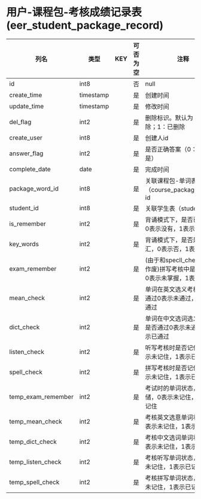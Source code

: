 # 用户-课程包-考核成绩记录表(eer_student_package_record)
| 列名   | 类型   | KEY  | 可否为空 | 注释   |
| ---- | ---- | ---- | ---- | ---- |
|id|int8||否|null|
|create_time|timestamp||是|创建时间|
|update_time|timestamp||是|修改时间|
|del_flag|int2||是|删除标识。默认为 0：未删除；1：已删除|
|create_user|int8||是|创建人id|
|answer_flag|int2||是|是否正确答案（0：否；1：是）|
|complete_date|date||是|完成时间|
|package_word_id|int8||是|关联课程包-单词表（course_package_word）id|
|student_id|int8||是|关联学生表（student）id|
|is_remember|int2||是|背诵模式下，是否已掌握，0表示没有，1表示已掌握|
|key_words|int2||是|背诵模式下，是否是重点词汇，0表示否，1表示是|
|exam_remember|int2||是|(由于和specll_check重复，作废)拼写考核中是否掌握，0表示未掌握，1表示已掌握|
|mean_check|int2||是|单词在英文选义考核中是否通过0表示未通过，1表示已通过|
|dict_check|int2||是|单词在中文选词选义考核中是否通过0表示未通过，1表示已通过|
|listen_check|int2||是|听写考核时是否记住，0表示未记住，1表示已记住|
|spell_check|int2||是|拼写考核时是否记住，0表示未记住，1表示已记住|
|temp_exam_remember|int2||是|考试时的单词状态，临时存储，0表示未记住，1表示已记住|
|temp_mean_check|int2||是|考核英文选意单词状态，0表示未记住，1表示已记住|
|temp_dict_check|int2||是|考核中文选词单词状态，0表示未记住，1表示已记住|
|temp_listen_check|int2||是|考核听写单词状态，0表示未记住，1表示已记住|
|temp_spell_check|int2||是|考核拼写单词状态，0表示未记住，1表示已记住|
